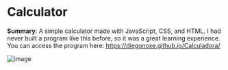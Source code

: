 # Calculator

**Summary**: A simple calculator made with JavaScript, CSS, and HTML. I had never built a program like this before, so it was a great learning experience.  <br>
You can access the program here: https://diegonoxe.github.io/Calculadora/ <br>

![image](https://github.com/user-attachments/assets/f0c4c2b0-07cf-4e0c-932a-a54e1656989f)
